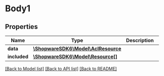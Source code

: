 # Body1

## Properties
Name | Type | Description | Notes
------------ | ------------- | ------------- | -------------
**data** | [**\ShopwareSDK6\Model\AclResource**](AclResource.md) |  | [optional] 
**included** | [**\ShopwareSDK6\Model\Resource[]**](Resource.md) |  | [optional] 

[[Back to Model list]](../../README.md#documentation-for-models) [[Back to API list]](../../README.md#documentation-for-api-endpoints) [[Back to README]](../../README.md)


